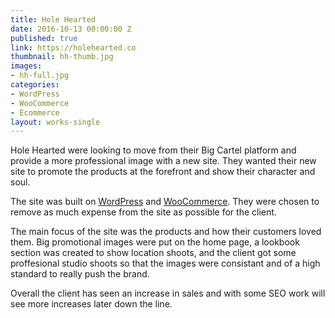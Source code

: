 ```yaml
---
title: Hole Hearted
date: 2016-10-13 00:00:00 Z
published: true
link: https://holehearted.co
thumbnail: hh-thumb.jpg
images: 
- hh-full.jpg
categories:
- WordPress
- WooCommerce
- Ecommerce
layout: works-single
---
```

Hole Hearted were looking to move from their Big Cartel platform and provide a more professional image with a new site. They wanted their new site to promote the products at the forefront and show their character and soul. 

The site was built on [WordPress](http://wordpress.org) and [WooCommerce](http://woocommerce.com). They were chosen to remove as much expense from the site as possible for the client. 

The main focus of the site was the products and how their customers loved them. Big promotional images were put on the home page, a lookbook section was created to show location shoots, and the client got some proffesional studio shoots so that the images were consistant and of a high standard to really push the brand.

Overall the client has seen an increase in sales and with some SEO work will see more increases later down the line.
